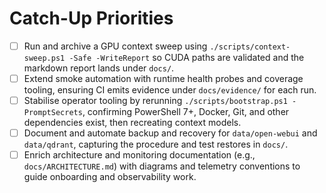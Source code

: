# Catch-Up Priorities

- [ ] Run and archive a GPU context sweep using `./scripts/context-sweep.ps1 -Safe -WriteReport` so CUDA paths are validated and the markdown report lands under `docs/`.
- [ ] Extend smoke automation with runtime health probes and coverage tooling, ensuring CI emits evidence under `docs/evidence/` for each run.
- [ ] Stabilise operator tooling by rerunning `./scripts/bootstrap.ps1 -PromptSecrets`, confirming PowerShell 7+, Docker, Git, and other dependencies exist, then recreating context models.
- [ ] Document and automate backup and recovery for `data/open-webui` and `data/qdrant`, capturing the procedure and test restores in `docs/`.
- [ ] Enrich architecture and monitoring documentation (e.g., `docs/ARCHITECTURE.md`) with diagrams and telemetry conventions to guide onboarding and observability work.
